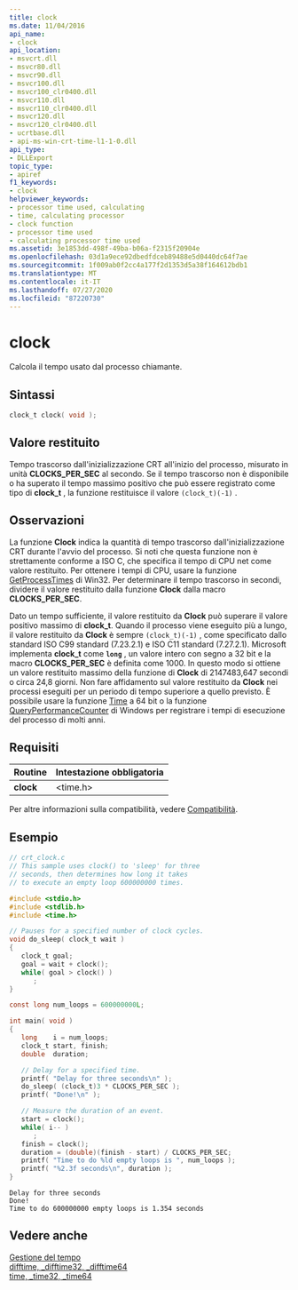 ```yaml
---
title: clock
ms.date: 11/04/2016
api_name:
- clock
api_location:
- msvcrt.dll
- msvcr80.dll
- msvcr90.dll
- msvcr100.dll
- msvcr100_clr0400.dll
- msvcr110.dll
- msvcr110_clr0400.dll
- msvcr120.dll
- msvcr120_clr0400.dll
- ucrtbase.dll
- api-ms-win-crt-time-l1-1-0.dll
api_type:
- DLLExport
topic_type:
- apiref
f1_keywords:
- clock
helpviewer_keywords:
- processor time used, calculating
- time, calculating processor
- clock function
- processor time used
- calculating processor time used
ms.assetid: 3e1853dd-498f-49ba-b06a-f2315f20904e
ms.openlocfilehash: 03d1a9ece92dbedfdceb89488e5d0440dc64f7ae
ms.sourcegitcommit: 1f009ab0f2cc4a177f2d1353d5a38f164612bdb1
ms.translationtype: MT
ms.contentlocale: it-IT
ms.lasthandoff: 07/27/2020
ms.locfileid: "87220730"
---
```

# <a name="clock"></a>clock

Calcola il tempo usato dal processo chiamante.

## <a name="syntax"></a>Sintassi

```C
clock_t clock( void );
```

## <a name="return-value"></a>Valore restituito

Tempo trascorso dall'inizializzazione CRT all'inizio del processo, misurato in unità **CLOCKS_PER_SEC** al secondo. Se il tempo trascorso non è disponibile o ha superato il tempo massimo positivo che può essere registrato come tipo di **clock_t** , la funzione restituisce il valore `(clock_t)(-1)` .

## <a name="remarks"></a>Osservazioni

La funzione **Clock** indica la quantità di tempo trascorso dall'inizializzazione CRT durante l'avvio del processo. Si noti che questa funzione non è strettamente conforme a ISO C, che specifica il tempo di CPU net come valore restituito. Per ottenere i tempi di CPU, usare la funzione [GetProcessTimes](/windows/win32/api/processthreadsapi/nf-processthreadsapi-getprocesstimes) di Win32. Per determinare il tempo trascorso in secondi, dividere il valore restituito dalla funzione **Clock** dalla macro **CLOCKS_PER_SEC**.

Dato un tempo sufficiente, il valore restituito da **Clock** può superare il valore positivo massimo di **clock_t**. Quando il processo viene eseguito più a lungo, il valore restituito da **Clock** è sempre `(clock_t)(-1)` , come specificato dallo standard ISO C99 standard (7.23.2.1) e ISO C11 standard (7.27.2.1). Microsoft implementa **clock_t** come **`long`** , un valore intero con segno a 32 bit e la macro **CLOCKS_PER_SEC** è definita come 1000. In questo modo si ottiene un valore restituito massimo della funzione di **Clock** di 2147483,647 secondi o circa 24,8 giorni. Non fare affidamento sul valore restituito da **Clock** nei processi eseguiti per un periodo di tempo superiore a quello previsto. È possibile usare la funzione [Time](time-time32-time64.md) a 64 bit o la funzione [QueryPerformanceCounter](/windows/win32/api/profileapi/nf-profileapi-queryperformancecounter) di Windows per registrare i tempi di esecuzione del processo di molti anni.

## <a name="requirements"></a>Requisiti

|Routine|Intestazione obbligatoria|
|-------------|---------------------|
|**clock**|\<time.h>|

Per altre informazioni sulla compatibilità, vedere [Compatibilità](../../c-runtime-library/compatibility.md).

## <a name="example"></a>Esempio

```C
// crt_clock.c
// This sample uses clock() to 'sleep' for three
// seconds, then determines how long it takes
// to execute an empty loop 600000000 times.

#include <stdio.h>
#include <stdlib.h>
#include <time.h>

// Pauses for a specified number of clock cycles.
void do_sleep( clock_t wait )
{
   clock_t goal;
   goal = wait + clock();
   while( goal > clock() )
      ;
}

const long num_loops = 600000000L;

int main( void )
{
   long    i = num_loops;
   clock_t start, finish;
   double  duration;

   // Delay for a specified time.
   printf( "Delay for three seconds\n" );
   do_sleep( (clock_t)3 * CLOCKS_PER_SEC );
   printf( "Done!\n" );

   // Measure the duration of an event.
   start = clock();
   while( i-- )
      ;
   finish = clock();
   duration = (double)(finish - start) / CLOCKS_PER_SEC;
   printf( "Time to do %ld empty loops is ", num_loops );
   printf( "%2.3f seconds\n", duration );
}
```

```Output
Delay for three seconds
Done!
Time to do 600000000 empty loops is 1.354 seconds
```

## <a name="see-also"></a>Vedere anche

[Gestione del tempo](../../c-runtime-library/time-management.md)<br/>
[difftime, _difftime32, _difftime64](difftime-difftime32-difftime64.md)<br/>
[time, _time32, _time64](time-time32-time64.md)<br/>
